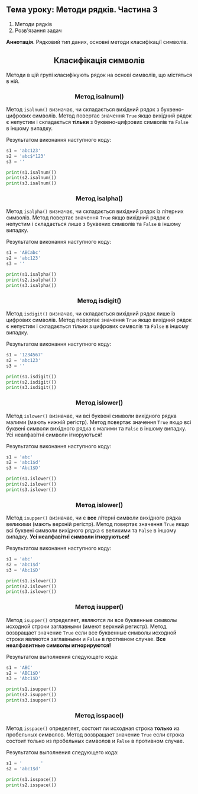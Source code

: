 ## Тема уроку: Методи рядків. Частина 3

1. Методи рядків
2. Розв'язання задач

**Аннотація**. Рядковий тип даних, основні методи класифікації символів.

<h2 align="center"><b>Класифікація символів</b></h2>

Методи в цій групі класифікують рядок на основі символів, що містяться в ній.

<h3 align="center"><b>Метод isalnum()</b></h3>

Метод `isalnum()` визначає, чи складається вихідний рядок з буквено-цифрових символів. Метод повертає значення `True` якщо вихідний рядок є непустим і складається **тільки** з буквено-цифрових символів та `False` в іншому випадку.

Результатом виконання наступного коду:
```python
s1 = 'abc123'
s2 = 'abc$*123'
s3 = ''

print(s1.isalnum())
print(s2.isalnum())
print(s3.isalnum())
```
<h3 align="center"><b>Метод isalpha()</b></h3>

Метод `isalpha()` визначає, чи складається вихідний рядок із літерних символів. Метод повертає значення `True` якщо вихідний рядок є непустим і складається лише з буквених символів та `False` в іншому випадку.

Результатом виконання наступного коду:
```python
s1 = 'ABCabc'
s2 = 'abc123'
s3 = ''

print(s1.isalpha())
print(s2.isalpha())
print(s3.isalpha())
```
<h3 align="center"><b>Метод isdigit()</b></h3>

Метод `isdigit()` визначає, чи складається вихідний рядок лише із цифрових символів. Метод повертає значення `True` якщо вихідний рядок є непустим і складається тільки з цифрових символів та `False` в іншому випадку.

Результатом виконання наступного коду:
```python
s1 = '1234567'
s2 = 'abc123'
s3 = ''

print(s1.isdigit())
print(s2.isdigit())
print(s3.isdigit())
```
<h3 align="center"><b>Метод islower()</b></h3>

Метод `islower()` визначає, чи всі буквені символи вихідного рядка малими (мають нижній регістр). Метод повертає значення `True` якщо всі буквені символи вихідного рядка є малими та `False` в іншому випадку. Усі неалфавітні символи ігноруються!

Результатом виконання наступного коду:
```python
s1 = 'abc'
s2 = 'abc1$d'
s3 = 'Abc1$D'

print(s1.islower())
print(s2.islower())
print(s3.islower())
```
<h3 align="center"><b>Метод islower()</b></h3>

Метод `isupper()` визначає, чи є **все** літерні символи вихідного рядка великими (мають верхній регістр). Метод повертає значення `True` якщо всі буквені символи вихідного рядка є великими та `False` в іншому випадку. **Усі неалфавітні символи ігноруються!**

Результатом виконання наступного коду:
```python
s1 = 'abc'
s2 = 'abc1$d'
s3 = 'Abc1$D'

print(s1.islower())
print(s2.islower())
print(s3.islower())
```
<h3 align="center"><b>Метод isupper()</b></h3>

Метод `isupper()` определяет, являются ли все буквенные символы исходной строки заглавными (имеют верхний регистр). Метод возвращает значение `True` если все буквенные символы исходной строки являются заглавными и `False` в противном случае. **Все неалфавитные символы игнорируются!**

Результатом выполнения следующего кода:
```python
s1 = 'ABC'
s2 = 'ABC1$D'
s3 = 'Abc1$D'

print(s1.isupper())
print(s2.isupper())
print(s3.isupper())
```
<h3 align="center"><b>Метод isspace()</b></h3>

Метод `isspace()` определяет, состоит ли исходная строка **только** из пробельных символов. Метод возвращает значение `True` если строка состоит только из пробельных символов и `False` в противном случае.

Результатом выполнения следующего кода:
```python
s1 = '       '
s2 = 'abc1$d'

print(s1.isspace())
print(s2.isspace())
```

